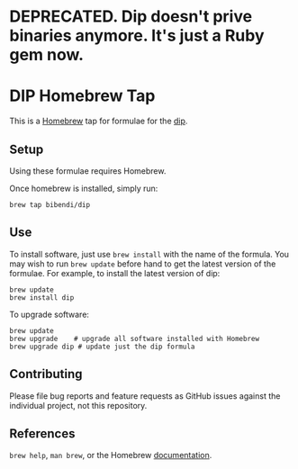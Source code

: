 DEPRECATED. Dip doesn't prive binaries anymore. It's just a Ruby gem now.
=========================================================================

DIP Homebrew Tap
=====================

This is a [Homebrew][brew] tap for formulae for the [dip](https://github.com/bibendi/dip).


Setup
-----

Using these formulae requires Homebrew.

Once homebrew is installed, simply run:

    brew tap bibendi/dip

Use
---

To install software, just use `brew install` with the name of the formula. You
may wish to run `brew update` before hand to get the latest version of the
formulae. For example, to install the latest version of dip:

    brew update
    brew install dip

To upgrade software:

    brew update
    brew upgrade    # upgrade all software installed with Homebrew
    brew upgrade dip # update just the dip formula


Contributing
------------

Please file bug reports and feature requests as GitHub issues against the individual project, not this repository.


References
----------
`brew help`, `man brew`, or the Homebrew [documentation][].

[brew]: http://brew.sh/
[style]: https://github.com/Homebrew/brew/blob/master/docs/Formula-Cookbook.md
[documentation]: https://github.com/Homebrew/brew/blob/master/docs/README.md
